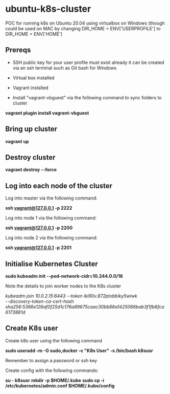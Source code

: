 # ubuntu-k8s-cluster
POC for running k8s on Ubuntu 20.04 using virtualbox on Windows (though could be used on MAC by changing DIR_HOME = ENV['USERPROFILE'] to DIR_HOME = ENV['HOME']

## Prereqs

* SSH public key for your user profile must exist already it can be created via an ssh terminal such as Git bash for Windows

* Virtual box installed

* Vagrant installed

* Install "vagrant-vbguest" via the following command to sync folders to cluster

**vagrant plugin install vagrant-vbguest**

## Bring up cluster

**vagrant up**

## Destroy cluster

**vagrant destroy --force**

## Log into each node of the cluster

Log into master via the following command:

**ssh vagrant@127.0.0.1 -p 2222**

Log into node 1 via the following command:

**ssh vagrant@127.0.0.1 -p 2200**

Log into node 2 via the following command: 

**ssh vagrant@127.0.0.1 -p 2201**

## Initialise Kubernetes Cluster

**sudo kubeadm init --pod-network-cidr=10.244.0.0/16**

Note the details to join worker nodes to the K8s cluster

*kubeadm join 10.0.2.15:6443 --token iki90v.872ptxbbiky5wiwk \
    --discovery-token-ca-cert-hash sha256:5366e126af0f25d1c176a89675caac30bb86a1425066bab3f1fb6fca6173881d*

## Create K8s user

Create k8s user using the following command

**sudo useradd -m -G sudo,docker -c "K8s User" -s /bin/bash k8susr**

Remember to assign a password or ssh key

Create config with the following commands:

**su - k8susr**
**mkdir -p $HOME/.kube**
**sudo cp -i /etc/kubernetes/admin.conf $HOME/.kube/config**






